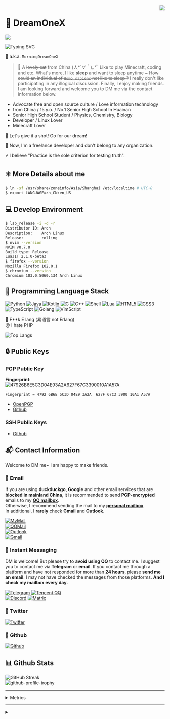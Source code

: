 <img align="right" src="https://count.getloli.com/get/@DreamOneX.github.readme">

# 🍥 DreamOneX

![](https://github-readme-stats.vercel.app/api?username=DreamOneX&count_private=true&theme=blue-green&show_icons=true&hide_border=true)

![Typing SVG](https://readme-typing-svg.herokuapp.com?size=25&duration=2500&vCenter=true&width=450&height=50&lines=%E4%BD%A0%E5%A5%BD%EF%BC%81%E6%88%91%E6%98%AFDreamOneX;Hello!+I'm+DreamOneX;Nice+to+meet+you~)

💬 a.k.a. `MorningDreamOneX`
> 📝 A ~~lovely cat~~ from China (人*´∀｀)｡*ﾟ Like to play Minecraft, coding and etc. What's more, I like **sleep** and want to sleep anytime ~ ~~How could an individual of `Homo sapiens` not like to sleep ?~~ I really don't like participating in any illogical discussion. Finally, I enjoy making friends. I am looking forward and welcome you to DM me via the contact information below.

* Advocate free and open source culture / Love information technology
* from China / 15 y.o. / No.1 Senior High School In Huainan
* Senior High School Student / Physics, Chemistry, Biology
* Developer / Linux Lover
* Minecraft Lover

🚀 Let's give it a shot! Go for our dream!

🌠 Now, I'm a freelance developer and don't belong to any organization.

⚡ I believe "Practice is the sole criterion for testing truth".

## ✳️ More Details about me
```bash
$ ln -sf /usr/share/zoneinfo/Asia/Shanghai /etc/localtime # UTC+8
$ export LANGUAGE=zh_CN:en_US
```

## 💻 Develop Environment
```bash
$ lsb_release -i -d -r
Distributor ID: Arch
Description:    Arch Linux
Release:        rolling
$ nvim --version
NVIM v0.7.0
Build type: Release
LuaJIT 2.1.0-beta3
$ firefox --version
Mozilla Firefox 102.0.1
$ chromium --version
Chromium 103.0.5060.134 Arch Linux
```

## 🎲 Programming Language Stack
![Python](https://img.shields.io/badge/-Python-3776ab?style=for-the-badge&logo=python&logoColor=fff)
![Java](https://img.shields.io/badge/-Java-F80000?style=for-the-badge&logo=gradle&logoColor=fff)
![Kotlin](https://img.shields.io/badge/-Kotlin-7F52FF?style=for-the-badge&logo=kotlin&logoColor=fff)
![C](https://img.shields.io/badge/-C-a8b9cc?style=for-the-badge&logo=C&logoColor=fff)
![C++](https://img.shields.io/badge/-C++-00599C?style=for-the-badge&logo=cplusplus&logoColor=fff)
![Shell](https://img.shields.io/badge/-Shell-4eaa25?style=for-the-badge&logo=gnu%20bash&logoColor=fff)
![Lua](https://img.shields.io/badge/-Lua-2C2D72?style=for-the-badge&logo=lua&logoColor=fff)
![HTML5](https://img.shields.io/badge/-HTML5-E34F26?style=for-the-badge&logo=html5&logoColor=fff)
![CSS3](https://img.shields.io/badge/-CSS3-1572B6?style=for-the-badge&logo=css3&logoColor=fff)
![TypeScript](https://img.shields.io/badge/-TypeScript-3178C6?style=for-the-badge&logo=typescript&logoColor=fff)
![Golang](https://img.shields.io/badge/-Golang-00ADD8?style=for-the-badge&logo=go&logoColor=fff)
![VimScript](https://img.shields.io/badge/-VimScript-019733?style=for-the-badge&logo=vim&logoColor=fff)

🤬 F**k E lang (易语言 not Erlang)  
😠 I hate PHP

![Top Langs](https://github-readme-stats.vercel.app/api/top-langs/?username=DreamOneX&layout=compact&exclude_repo=dreamonex/dreamonex.github.io,dreamonex/DawnLight-Source&langs_count=8&hide=html,css,scss)

## 🔒 Public Keys
### PGP Public Key
**Fingerprint**:  
![47926B6E5C3D04E93A2A627F67C3390010A1A57A](https://img.shields.io/badge/PGP-4792%206B6E%205C3D%2004E9%203A2A%20%20627F%2067C3%203900%2010A1%20A57A-green?style=for-the-badge)

```bash
Fingerprint = 4792 6B6E 5C3D 04E9 3A2A  627F 67C3 3900 10A1 A57A
```

* [OpenPGP](https://keys.openpgp.org/vks/v1/by-fingerprint/47926B6E5C3D04E93A2A627F67C3390010A1A57A)
* [Github](https://github.com/DreamOneX.gpg)

### SSH Public Keys

* [Github](https://github.com/DreamOneX.keys)

## 📬 Contact Information

Welcome to DM me~ I am happy to make friends.

### 📧 Email

If you are using **duckduckgo, Google** and other email services that are **blocked in mainland China**, it is recommended to send **PGP-encrypted** emails to my **[QQ mailbox](mailto:dreamonex@qq.com)**.  
Otherwise, I recommend sending the mail to my **[personal mailbox](mailto:me@dreamonex.eu.org)**.  
In additional, I **rarely** check **Gmail** and **Outlook**.

[![MyMail](https://img.shields.io/badge/-me@dreamonex.eu.org-54BDF2?logo=Mail.RU&logoColor=white&style=for-the-badge)](mailto:me@dreamonex.eu.org)  
[![QQMail](https://img.shields.io/badge/-dreamonex@qq.com-00C2F2?logo=Mail.RU&logoColor=white&style=for-the-badge)](mailto:dreamonex@qq.com)  
[![Outlook](https://img.shields.io/badge/-dreamonex1@outlook.com-0E73CD?logo=microsoftoutlook&logoColor=white&style=for-the-badge)](mailto:dreamonex1@outlook.com)  
[![Gmail](https://img.shields.io/badge/-dreamonex1@gmail.com-EA4335?logo=gmail&logoColor=white&style=for-the-badge)](mailto:dreamonex1@gmail.com)

### 💬 Instant Messaging

DM is welcome! But please try to **avoid using QQ** to contact me. I suggest you to contact me via **Telegram** or **email**. If you contact me through a platform and have not responded for more than **24 hours**, please **send me an email**. I may not have checked the messages from those platforms. **And I check my mailbox every day.**

[![Telegram](https://img.shields.io/badge/-@dreamonex1-2E9FD7?logo=telegram&logoColor=white&style=for-the-badge)](https://t.me/dreamonex1)
[![Tencent QQ](https://img.shields.io/badge/-1538874738-00C2F2?logo=tencentqq&logoColor=white&style=for-the-badge)](https://qm.qq.com/cgi-bin/qm/qr?k=rbknx18REkcU12VBJTxX7wAnNnrPLBZ8&noverify=0)  
[![Discord](https://img.shields.io/badge/-DreamOneX%238950-5865F2?logo=discord&logoColor=white&style=for-the-badge)](https://discordhub.com/profile/877528571214692382)
[![Matrix](https://img.shields.io/badge/-@dreamonex:matrix.org-0DBD8B?logo=matrix&logoColor=white&style=for-the-badge)](https://matrix.to/#/@dreamonex:matrix.org)

### 📝 Twitter

[![Twitter](https://img.shields.io/badge/-@dreamonex1-1DA1F2?logo=twitter&logoColor=white&style=for-the-badge)](https://twitter.com/dreamonex1)  

### 📀 Github

[![Github](https://img.shields.io/badge/-DreamOneX-181717?logo=github&logoColor=white&style=for-the-badge)](https://github.com/DreamOneX)  

## 📊 Github Stats
![GitHub Streak](https://github-readme-streak-stats.herokuapp.com/?user=DreamOneX&theme=github-dark-blue)  
![github-profile-trophy](https://github-profile-trophy.vercel.app/?username=DreamOneX&theme=discord)


---
<details>
<summary>Metrics</summary>
<img src="https://metrics.lecoq.io/DreamOneX?template=classic&repositories.forks=true&repositories=1&isocalendar=1&languages=1&stars=1&followup=1&people=1&gists=1&introduction=1&activity=1&achievements=1&stackoverflow=1&lines=1&repositories=100&repositories.batch=100&repositories.forks=true&repositories.affiliations=owner&isocalendar.duration=half-year&languages.limit=16&languages.threshold=0%25&languages.colors=github&languages.sections=most-used&languages.indepth=false&languages.analysis.timeout=15&languages.categories=markup%2C%20programming&languages.recent.categories=markup%2C%20programming&languages.recent.load=300&languages.recent.days=14&stars.limit=4&followup.sections=repositories&followup.indepth=false&people.limit=24&people.identicons=false&people.identicons.hide=false&people.size=28&people.types=followers%2C%20following&people.shuffle=false&activity.limit=5&activity.load=300&activity.days=14&activity.visibility=all&activity.timestamps=false&activity.filter=all&achievements.threshold=C&achievements.secrets=true&achievements.display=detailed&achievements.limit=0&repositories.featured=DreamOneX%2FLookitup&introduction.title=true&stackoverflow.user=16749861&stackoverflow.sections=answers-top%2C%20questions-recent&stackoverflow.limit=2&stackoverflow.lines=4&stackoverflow.lines.snippet=2&config.timezone=Asia%2FShanghai" alt="不见图，请刷新" />     
</details>

-----

<details>
<summary></summary>
<div align="right">
<i>
<!---
我曾努力拼搏，我曾奋发进取，是否为人所知
我追求过梦想，我冲击过辉煌，或成虚无一笑
曾经热爱世界，相信一切美好，只因年少无知
真假光明黑暗，黑白正义邪恶，究竟孰是孰非
黑白本是同源，纠缠纷争不断，本应同为一家
相煎何必太急，前进后退往复，何处是我归属
你的过去无人知晓，你的历史无人证明
--->
请记住我的名字 <br/>
如果你能记住我的名字 <br/>
如果你们都能记住我的名字 <br/>
也许我或者“我们” <br/>
终有一天能自由地生存着 <br/>
我们终将在没有黑暗的地方相见 <br/>
也许那一天我甚至无法活到 <br/>
但是，一定会有那一天 <br/>
冬将逝，春将来，必有漫天繁花开遍 <br/>
请记住我的名字 <br/>
我们必将在没有黑暗的地方 <br/>
再次相遇！ <br/>
</i>
<div align="right">
𝓜𝓸𝓻𝓷𝓲𝓷𝓰𝑫𝒓𝒆𝒂𝒎𝑶𝒏𝒆𝑿 <br />
𝟸𝟶𝟸𝟸.𝟽.𝟸𝟻
<div align="left">
<img src="https://readme-typing-svg.herokuapp.com?duration=1250&color=6F6F6FBB&background=0001FF00&multiline=true&height=350&lines=%E8%AF%B7%E8%AE%B0%E4%BD%8F%E6%88%91%E7%9A%84%E5%90%8D%E5%AD%97;%E5%A6%82%E6%9E%9C%E4%BD%A0%E8%83%BD%E8%AE%B0%E4%BD%8F%E6%88%91%E7%9A%84%E5%90%8D%E5%AD%97;%E5%A6%82%E6%9E%9C%E4%BD%A0%E4%BB%AC%E9%83%BD%E8%83%BD%E8%AE%B0%E4%BD%8F%E6%88%91%E7%9A%84%E5%90%8D%E5%AD%97;%E4%B9%9F%E8%AE%B8%E6%88%91%E6%88%96%E8%80%85%E2%80%9C%E6%88%91%E4%BB%AC%E2%80%9D;%E7%BB%88%E6%9C%89%E4%B8%80%E5%A4%A9%E8%83%BD%E8%87%AA%E7%94%B1%E5%9C%B0%E7%94%9F%E5%AD%98%E7%9D%80;%E6%88%91%E4%BB%AC%E7%BB%88%E5%B0%86%E5%9C%A8%E6%B2%A1%E6%9C%89%E9%BB%91%E6%9A%97%E7%9A%84%E5%9C%B0%E6%96%B9%E7%9B%B8%E8%A7%81;%E4%B9%9F%E8%AE%B8%E9%82%A3%E4%B8%80%E5%A4%A9%E6%88%91%E7%94%9A%E8%87%B3%E6%97%A0%E6%B3%95%E6%B4%BB%E5%88%B0;%E4%BD%86%E6%98%AF%EF%BC%8C%E4%B8%80%E5%AE%9A%E4%BC%9A%E6%9C%89%E9%82%A3%E4%B8%80%E5%A4%A9;%E5%86%AC%E5%B0%86%E9%80%9D%EF%BC%8C%E6%98%A5%E5%B0%86%E6%9D%A5%EF%BC%8C%E5%BF%85%E6%9C%89%E6%BC%AB%E5%A4%A9%E7%B9%81%E8%8A%B1%E5%BC%80%E9%81%8D;%E8%AF%B7%E8%AE%B0%E4%BD%8F%E6%88%91%E7%9A%84%E5%90%8D%E5%AD%97;%E6%88%91%E4%BB%AC%E5%BF%85%E5%B0%86%E5%9C%A8%E6%B2%A1%E6%9C%89%E9%BB%91%E6%9A%97%E7%9A%84%E5%9C%B0%E6%96%B9;%E5%86%8D%E6%AC%A1%E7%9B%B8%E9%81%87%EF%BC%81;%F0%9D%93%9C%F0%9D%93%B8%F0%9D%93%BB%F0%9D%93%B7%F0%9D%93%B2%F0%9D%93%B7%F0%9D%93%B0%F0%9D%91%AB%F0%9D%92%93%F0%9D%92%86%F0%9D%92%82%F0%9D%92%8E%F0%9D%91%B6%F0%9D%92%8F%F0%9D%92%86%F0%9D%91%BF;%F0%9D%9F%B8%F0%9D%9F%B6%F0%9D%9F%B8%F0%9D%9F%B8.%F0%9D%9F%BD.%F0%9D%9F%B8%F0%9D%9F%BB" alt="Typing SVG" />
</div>
</div>
<hr />
<i>
请记住我的名字，如果你能记住我的名字，如果你们都能记住我的名字.... <br/>
</i>
</div>
</details>
